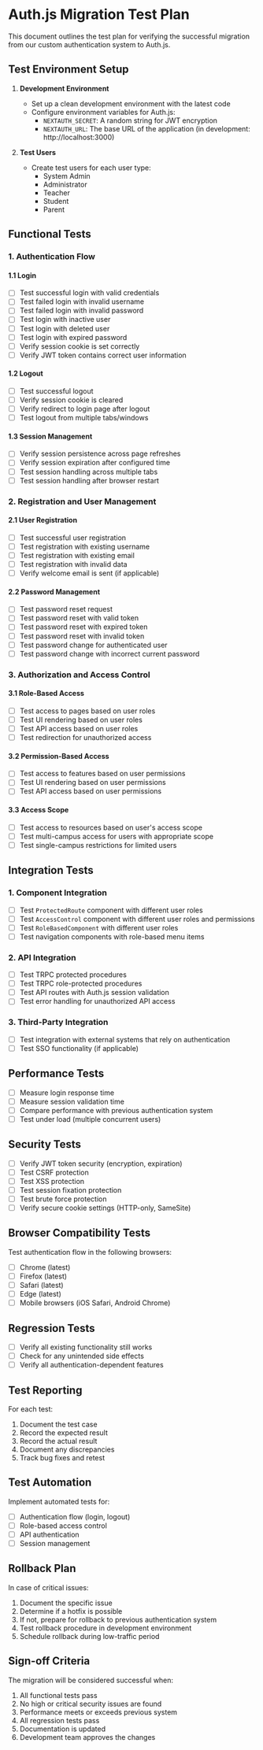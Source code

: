 # Auth.js Migration Test Plan

This document outlines the test plan for verifying the successful migration from our custom authentication system to Auth.js.

## Test Environment Setup

1. **Development Environment**
   - Set up a clean development environment with the latest code
   - Configure environment variables for Auth.js:
     - `NEXTAUTH_SECRET`: A random string for JWT encryption
     - `NEXTAUTH_URL`: The base URL of the application (in development: http://localhost:3000)

2. **Test Users**
   - Create test users for each user type:
     - System Admin
     - Administrator
     - Teacher
     - Student
     - Parent

## Functional Tests

### 1. Authentication Flow

#### 1.1 Login

- [ ] Test successful login with valid credentials
- [ ] Test failed login with invalid username
- [ ] Test failed login with invalid password
- [ ] Test login with inactive user
- [ ] Test login with deleted user
- [ ] Test login with expired password
- [ ] Verify session cookie is set correctly
- [ ] Verify JWT token contains correct user information

#### 1.2 Logout

- [ ] Test successful logout
- [ ] Verify session cookie is cleared
- [ ] Verify redirect to login page after logout
- [ ] Test logout from multiple tabs/windows

#### 1.3 Session Management

- [ ] Verify session persistence across page refreshes
- [ ] Verify session expiration after configured time
- [ ] Test session handling across multiple tabs
- [ ] Test session handling after browser restart

### 2. Registration and User Management

#### 2.1 User Registration

- [ ] Test successful user registration
- [ ] Test registration with existing username
- [ ] Test registration with existing email
- [ ] Test registration with invalid data
- [ ] Verify welcome email is sent (if applicable)

#### 2.2 Password Management

- [ ] Test password reset request
- [ ] Test password reset with valid token
- [ ] Test password reset with expired token
- [ ] Test password reset with invalid token
- [ ] Test password change for authenticated user
- [ ] Test password change with incorrect current password

### 3. Authorization and Access Control

#### 3.1 Role-Based Access

- [ ] Test access to pages based on user roles
- [ ] Test UI rendering based on user roles
- [ ] Test API access based on user roles
- [ ] Test redirection for unauthorized access

#### 3.2 Permission-Based Access

- [ ] Test access to features based on user permissions
- [ ] Test UI rendering based on user permissions
- [ ] Test API access based on user permissions

#### 3.3 Access Scope

- [ ] Test access to resources based on user's access scope
- [ ] Test multi-campus access for users with appropriate scope
- [ ] Test single-campus restrictions for limited users

## Integration Tests

### 1. Component Integration

- [ ] Test `ProtectedRoute` component with different user roles
- [ ] Test `AccessControl` component with different user roles and permissions
- [ ] Test `RoleBasedComponent` with different user roles
- [ ] Test navigation components with role-based menu items

### 2. API Integration

- [ ] Test TRPC protected procedures
- [ ] Test TRPC role-protected procedures
- [ ] Test API routes with Auth.js session validation
- [ ] Test error handling for unauthorized API access

### 3. Third-Party Integration

- [ ] Test integration with external systems that rely on authentication
- [ ] Test SSO functionality (if applicable)

## Performance Tests

- [ ] Measure login response time
- [ ] Measure session validation time
- [ ] Compare performance with previous authentication system
- [ ] Test under load (multiple concurrent users)

## Security Tests

- [ ] Verify JWT token security (encryption, expiration)
- [ ] Test CSRF protection
- [ ] Test XSS protection
- [ ] Test session fixation protection
- [ ] Test brute force protection
- [ ] Verify secure cookie settings (HTTP-only, SameSite)

## Browser Compatibility Tests

Test authentication flow in the following browsers:
- [ ] Chrome (latest)
- [ ] Firefox (latest)
- [ ] Safari (latest)
- [ ] Edge (latest)
- [ ] Mobile browsers (iOS Safari, Android Chrome)

## Regression Tests

- [ ] Verify all existing functionality still works
- [ ] Check for any unintended side effects
- [ ] Verify all authentication-dependent features

## Test Reporting

For each test:
1. Document the test case
2. Record the expected result
3. Record the actual result
4. Document any discrepancies
5. Track bug fixes and retest

## Test Automation

Implement automated tests for:
- [ ] Authentication flow (login, logout)
- [ ] Role-based access control
- [ ] API authentication
- [ ] Session management

## Rollback Plan

In case of critical issues:
1. Document the specific issue
2. Determine if a hotfix is possible
3. If not, prepare for rollback to previous authentication system
4. Test rollback procedure in development environment
5. Schedule rollback during low-traffic period

## Sign-off Criteria

The migration will be considered successful when:
1. All functional tests pass
2. No high or critical security issues are found
3. Performance meets or exceeds previous system
4. All regression tests pass
5. Documentation is updated
6. Development team approves the changes 
